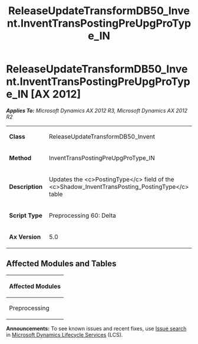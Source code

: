 ﻿---
title: ReleaseUpdateTransformDB50_Invent.InventTransPostingPreUpgProType_IN
TOCTitle: ReleaseUpdateTransformDB50_Invent.InventTransPostingPreUpgProType_IN
ms:assetid: 5145490b-6afe-3c38-55ce-0fba477b5961
ms:mtpsurl: https://msdn.microsoft.com/en-us/library/JJ685523(v=AX.60)
ms:contentKeyID: 49708227
ms.date: 05/18/2015
mtps_version: v=AX.60
---

# ReleaseUpdateTransformDB50\_Invent.InventTransPostingPreUpgProType\_IN [AX 2012]


_**Applies To:** Microsoft Dynamics AX 2012 R3, Microsoft Dynamics AX 2012 R2_

<table>
<colgroup>
<col style="width: 50%" />
<col style="width: 50%" />
</colgroup>
<tbody>
<tr class="odd">
<td><p><strong>Class</strong></p></td>
<td><p>ReleaseUpdateTransformDB50_Invent</p></td>
</tr>
<tr class="even">
<td><p><strong>Method</strong></p></td>
<td><p>InventTransPostingPreUpgProType_IN</p></td>
</tr>
<tr class="odd">
<td><p><strong>Description</strong></p></td>
<td><p>Updates the &lt;c&gt;PostingType&lt;/c&gt; field of the &lt;c&gt;Shadow_InventTransPosting_PostingType&lt;/c&gt; table</p></td>
</tr>
<tr class="even">
<td><p><strong>Script Type</strong></p></td>
<td><p>Preprocessing 60: Delta</p></td>
</tr>
<tr class="odd">
<td><p><strong>Ax Version</strong></p></td>
<td><p>5.0</p></td>
</tr>
</tbody>
</table>


## Affected Modules and Tables

<table>
<colgroup>
<col style="width: 100%" />
</colgroup>
<thead>
<tr class="header">
<th><p>Affected Modules</p></th>
</tr>
</thead>
<tbody>
<tr class="odd">
<td><p>Preprocessing</p></td>
</tr>
</tbody>
</table>

  
**Announcements:** To see known issues and recent fixes, use [Issue search](http://go.microsoft.com/fwlink/?linkid=389258) in [Microsoft Dynamics Lifecycle Services](http://go.microsoft.com/fwlink/?linkid=306505) (LCS).

